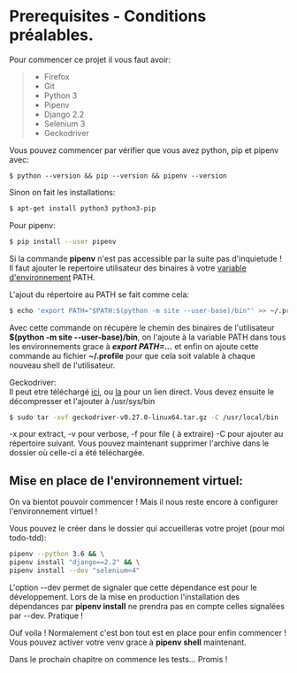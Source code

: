 # Prerequisites - Conditions préalables.
Pour commencer ce projet il vous faut avoir:
> - Firefox 
> - Git
> - Python 3
> - Pipenv
> - Django 2.2
> - Selenium 3
> - Geckodriver

Vous pouvez commencer par vérifier que vous avez python, pip et pipenv avec:
```
$ python --version && pip --version && pipenv --version
```
Sinon on fait les installations:
```bash
$ apt-get install python3 python3-pip
```
Pour pipenv:
```bash
$ pip install --user pipenv
```
Si la commande __pipenv__ n'est pas accessible par la suite pas d'inquietude !
Il faut ajouter le repertoire utilisateur des binaires à votre [variable d'environnement](https://doc.ubuntu-fr.org/variables_d_environnement) PATH.

L'ajout du répertoire au PATH se fait comme cela:
```bash
$ echo 'export PATH="$PATH:$(python -m site --user-base)/bin"' >> ~/.profile
```
Avec cette commande on récupère le chemin des binaires de l'utilisateur __$(python -m site --user-base)/bin__, on l'ajoute à la variable PATH dans tous les environnements grace à ___export PATH=...___  et enfin on ajoute cette commande au fichier __~/.profile__ pour que cela soit valable à chaque nouveau shell de l'utilisateur.

Geckodriver:  
Il peut etre téléchargé [ici](https://github.com/mozilla/geckodriver/releases/), ou [la](https://github.com/mozilla/geckodriver/releases/download/v0.27.0/geckodriver-v0.27.0-linux64.tar.gz) pour un lien direct. Vous devez ensuite le décompresser et l'ajouter à /usr/sys/bin
```bash
$ sudo tar -xvf geckodriver-v0.27.0-linux64.tar.gz -C /usr/local/bin
```
-x pour extract, -v pour verbose, -f pour file ( à extraire) -C pour ajouter au répertoire suivant.
Vous pouvez maintenant supprimer l'archive dans le dossier où celle-ci a été téléchargée.
## Mise en place de l'environnement virtuel:
On va bientot pouvoir commencer ! Mais il nous reste encore à configurer l'environnement virtuel !  

Vous pouvez le créer dans le dossier qui accueilleras votre projet (pour moi todo-tdd):
```bash
pipenv --python 3.6 && \
pipenv install "django==2.2" && \
pipenv install --dev "selenium<4"
```
L'option --dev permet de signaler que cette dépendance est pour le  développement. Lors de la mise en production l'installation des dépendances par __pipenv install__ ne prendra pas en compte celles signalées par --dev. Pratique !

Ouf voila ! Normalement c'est bon tout est en place pour enfin commencer ! Vous pouvez activer votre venv grace à __pipenv shell__ maintenant.

Dans le prochain chapitre on commence les tests... Promis !











